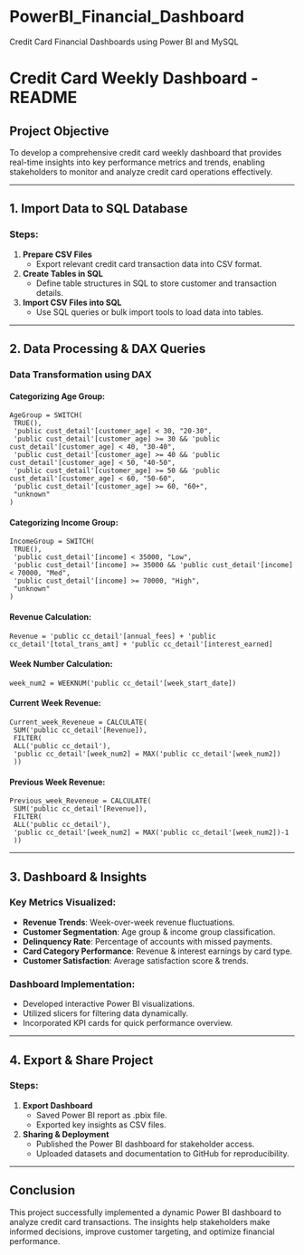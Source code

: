 # PowerBI_Financial_Dashboard
Credit Card Financial Dashboards using Power BI and MySQL
# Credit Card Weekly Dashboard - README

## Project Objective
To develop a comprehensive credit card weekly dashboard that provides real-time insights into key performance metrics and trends, enabling stakeholders to monitor and analyze credit card operations effectively.

---

## 1. Import Data to SQL Database
### Steps:
1. **Prepare CSV Files**
   - Export relevant credit card transaction data into CSV format.
2. **Create Tables in SQL**
   - Define table structures in SQL to store customer and transaction details.
3. **Import CSV Files into SQL**
   - Use SQL queries or bulk import tools to load data into tables.

---

## 2. Data Processing & DAX Queries

### Data Transformation using DAX

#### Categorizing Age Group:
```DAX
AgeGroup = SWITCH(
 TRUE(),
 'public cust_detail'[customer_age] < 30, "20-30",
 'public cust_detail'[customer_age] >= 30 && 'public cust_detail'[customer_age] < 40, "30-40",
 'public cust_detail'[customer_age] >= 40 && 'public cust_detail'[customer_age] < 50, "40-50",
 'public cust_detail'[customer_age] >= 50 && 'public cust_detail'[customer_age] < 60, "50-60",
 'public cust_detail'[customer_age] >= 60, "60+",
 "unknown"
)
```

#### Categorizing Income Group:
```DAX
IncomeGroup = SWITCH(
 TRUE(),
 'public cust_detail'[income] < 35000, "Low",
 'public cust_detail'[income] >= 35000 && 'public cust_detail'[income] < 70000, "Med",
 'public cust_detail'[income] >= 70000, "High",
 "unknown"
)
```

#### Revenue Calculation:
```DAX
Revenue = 'public cc_detail'[annual_fees] + 'public cc_detail'[total_trans_amt] + 'public cc_detail'[interest_earned]
```

#### Week Number Calculation:
```DAX
week_num2 = WEEKNUM('public cc_detail'[week_start_date])
```

#### Current Week Revenue:
```DAX
Current_week_Reveneue = CALCULATE(
 SUM('public cc_detail'[Revenue]),
 FILTER(
 ALL('public cc_detail'),
 'public cc_detail'[week_num2] = MAX('public cc_detail'[week_num2])
 ))
```

#### Previous Week Revenue:
```DAX
Previous_week_Reveneue = CALCULATE(
 SUM('public cc_detail'[Revenue]),
 FILTER(
 ALL('public cc_detail'),
 'public cc_detail'[week_num2] = MAX('public cc_detail'[week_num2])-1
 ))
```

---

## 3. Dashboard & Insights

### Key Metrics Visualized:
- **Revenue Trends**: Week-over-week revenue fluctuations.
- **Customer Segmentation**: Age group & income group classification.
- **Delinquency Rate**: Percentage of accounts with missed payments.
- **Card Category Performance**: Revenue & interest earnings by card type.
- **Customer Satisfaction**: Average satisfaction score & trends.

### Dashboard Implementation:
- Developed interactive Power BI visualizations.
- Utilized slicers for filtering data dynamically.
- Incorporated KPI cards for quick performance overview.

---

## 4. Export & Share Project
### Steps:
1. **Export Dashboard**
   - Saved Power BI report as .pbix file.
   - Exported key insights as CSV files.
2. **Sharing & Deployment**
   - Published the Power BI dashboard for stakeholder access.
   - Uploaded datasets and documentation to GitHub for reproducibility.

---

## Conclusion
This project successfully implemented a dynamic Power BI dashboard to analyze credit card transactions. The insights help stakeholders make informed decisions, improve customer targeting, and optimize financial performance.

